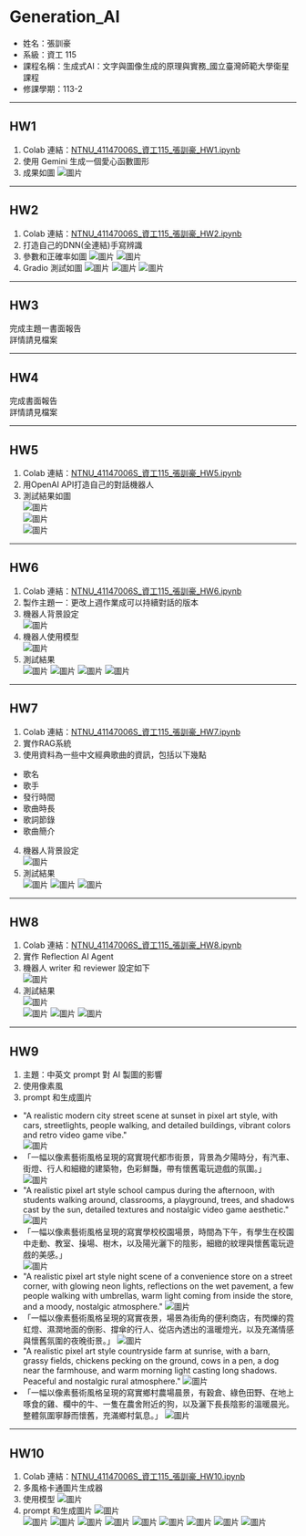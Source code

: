 # Generation_AI

- 姓名：張訓豪
- 系級：資工 115
- 課程名稱：生成式AI：文字與圖像生成的原理與實務_國立臺灣師範大學衛星課程
- 修課學期：113-2

---

## HW1

1. Colab 連結：[NTNU_41147006S_資工115_張訓豪_HW1.ipynb](https://colab.research.google.com/drive/1vYjFXjYaOafzweyWzKbFmQfy4ytYD4Hu?usp=sharing)
2. 使用 Gemini 生成一個愛心函數圖形
3. 成果如圖
![圖片](images/hw1-1.png)

---

## HW2

1. Colab 連結：[NTNU_41147006S_資工115_張訓豪_HW2.ipynb](https://colab.research.google.com/drive/1ZRq9PwEPcd7xEvnU-Kiog8aaawrO7b0c?usp=sharing)
2. 打造自己的DNN(全連結)手寫辨識
3. 參數和正確率如圖
![圖片](images/hw2-4.png)
![圖片](images/hw2-5.png)
4. Gradio 測試如圖
![圖片](images/hw2-1.png)
![圖片](images/hw2-2.png)
![圖片](images/hw2-3.png)

---

## HW3

完成主題一書面報告   
詳情請見檔案

---

## HW4

完成書面報告  
詳情請見檔案

---

## HW5

1. Colab 連結：[NTNU_41147006S_資工115_張訓豪_HW5.ipynb](https://colab.research.google.com/drive/14hw7wnQ9tEs9si_dIh_F1EtdAF0bpiji?usp=sharing)
2. 用OpenAI API打造自己的對話機器人  
3. 測試結果如圖  
![圖片](images/hw5-1.png)  
![圖片](images/hw5-2.png)  
![圖片](images/hw5-3.png)

---

## HW6

1. Colab 連結：[NTNU_41147006S_資工115_張訓豪_HW6.ipynb](https://colab.research.google.com/drive/1YSl_A1uoNj4N4BJYbRyqEGMpxSUiO-3L?usp=sharing)  
2. 製作主題一：更改上週作業成可以持續對話的版本  
3. 機器人背景設定  
![圖片](images/hw6-1.png)  
4. 機器人使用模型  
![圖片](images/hw6-2.png)  
5. 測試結果  
![圖片](images/hw6-3.png)
![圖片](images/hw6-4.png)
![圖片](images/hw6-5.png)
![圖片](images/hw6-6.png)

---

## HW7

1. Colab 連結：[NTNU_41147006S_資工115_張訓豪_HW7.ipynb](https://colab.research.google.com/drive/1Vch591ZmTa7b3PYaexJynDkxUhAE74AY?usp=sharing)  
2. 實作RAG系統
3. 使用資料為一些中文經典歌曲的資訊，包括以下幾點  
  - 歌名  
  - 歌手  
  - 發行時間  
  - 歌曲時長  
  - 歌詞節錄  
  - 歌曲簡介  
4. 機器人背景設定  
![圖片](images/hw7-4.png)  
5. 測試結果  
![圖片](images/hw7-1.png)
![圖片](images/hw7-2.png)
![圖片](images/hw7-3.png)

---

## HW8

1. Colab 連結：[NTNU_41147006S_資工115_張訓豪_HW8.ipynb](https://colab.research.google.com/drive/11CW4XpvhaMVYF8qQ3jLKY1LVaim3HmIM?usp=sharing)
2. 實作 Reflection AI Agent  
3. 機器人 writer 和 reviewer 設定如下  
![圖片](images/hw8-1.png)  
4. 測試結果  
![圖片](images/hw8-2.png)  
![圖片](images/hw8-3.png)
![圖片](images/hw8-4.png)
![圖片](images/hw8-5.png)

---

## HW9

1. 主題：中英文 prompt 對 AI 製圖的影響
2. 使用像素風
3. prompt 和生成圖片
  - "A realistic modern city street scene at sunset in pixel art style, with cars, streetlights, people walking, and detailed buildings, vibrant colors and retro video game vibe."  
    ![圖片](images/hw9-1.jpg)  
  - 「一幅以像素藝術風格呈現的寫實現代都市街景，背景為夕陽時分，有汽車、街燈、行人和細緻的建築物，色彩鮮豔，帶有懷舊電玩遊戲的氛圍。」  
    ![圖片](images/hw9-2.jpg)  
  - "A realistic pixel art style school campus during the afternoon, with students walking around, classrooms, a playground, trees, and shadows cast by the sun, detailed textures and nostalgic video game aesthetic."  
    ![圖片](images/hw9-3.jpg)  
  - 「一幅以像素藝術風格呈現的寫實學校校園場景，時間為下午，有學生在校園中走動、教室、操場、樹木，以及陽光灑下的陰影，細緻的紋理與懷舊電玩遊戲的美感。」  
    ![圖片](images/hw9-4.jpg)  
  - "A realistic pixel art style night scene of a convenience store on a street corner, with glowing neon lights, reflections on the wet pavement, a few people walking with umbrellas, warm light coming from inside the store, and a moody, nostalgic atmosphere."
    ![圖片](images/hw9-5.jpg)  
  - 「一幅以像素藝術風格呈現的寫實夜景，場景為街角的便利商店，有閃爍的霓虹燈、濕潤地面的倒影、撐傘的行人、從店內透出的溫暖燈光，以及充滿情感與懷舊氛圍的夜晚街景。」
    ![圖片](images/hw9-6.jpg)  
  - "A realistic pixel art style countryside farm at sunrise, with a barn, grassy fields, chickens pecking on the ground, cows in a pen, a dog near the farmhouse, and warm morning light casting long shadows. Peaceful and nostalgic rural atmosphere."
    ![圖片](images/hw9-7.jpg)  
  - 「一幅以像素藝術風格呈現的寫實鄉村農場晨景，有穀倉、綠色田野、在地上啄食的雞、欄中的牛、一隻在農舍附近的狗，以及灑下長長陰影的溫暖晨光。整體氛圍寧靜而懷舊，充滿鄉村氣息。」
    ![圖片](images/hw9-8.jpg)  

---

## HW10

1. Colab 連結：[NTNU_41147006S_資工115_張訓豪_HW10.ipynb](https://colab.research.google.com/drive/18J-9EOqMeU13y1j7JtyZ3JgNM9UrkwhH?usp=sharing)
2. 多風格卡通圖片生成器
3. 使用模型
  ![圖片](iamges/hw10-11.png)
4. prompt 和生成圖片
  ![圖片](images/hw10-1.png)  
  ![圖片](images/hw10-2.png)
  ![圖片](images/hw10-3.png)
  ![圖片](images/hw10-4.png)
  ![圖片](images/hw10-5.png)
  ![圖片](images/hw10-6.png)
  ![圖片](images/hw10-7.png)
  ![圖片](images/hw10-8.png)
  ![圖片](images/hw10-9.png)
  ![圖片](images/hw10-10.png)
